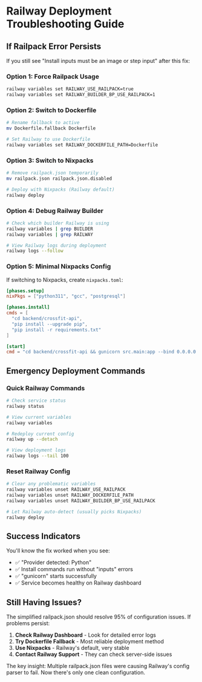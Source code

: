 # Railway Deployment Troubleshooting Guide

## If Railpack Error Persists

If you still see "Install inputs must be an image or step input" after this fix:

### Option 1: Force Railpack Usage
```bash
railway variables set RAILWAY_USE_RAILPACK=true
railway variables set RAILWAY_BUILDER_BP_USE_RAILPACK=1
```

### Option 2: Switch to Dockerfile
```bash
# Rename fallback to active
mv Dockerfile.fallback Dockerfile

# Set Railway to use Dockerfile
railway variables set RAILWAY_DOCKERFILE_PATH=Dockerfile
```

### Option 3: Switch to Nixpacks  
```bash
# Remove railpack.json temporarily
mv railpack.json railpack.json.disabled

# Deploy with Nixpacks (Railway default)
railway deploy
```

### Option 4: Debug Railway Builder
```bash
# Check which builder Railway is using
railway variables | grep BUILDER
railway variables | grep RAILWAY

# View Railway logs during deployment
railway logs --follow
```

### Option 5: Minimal Nixpacks Config
If switching to Nixpacks, create `nixpacks.toml`:
```toml
[phases.setup]
nixPkgs = ["python311", "gcc", "postgresql"]

[phases.install]
cmds = [
  "cd backend/crossfit-api",
  "pip install --upgrade pip", 
  "pip install -r requirements.txt"
]

[start]
cmd = "cd backend/crossfit-api && gunicorn src.main:app --bind 0.0.0.0:$PORT --workers 4"
```

## Emergency Deployment Commands

### Quick Railway Commands
```bash
# Check service status
railway status

# View current variables
railway variables

# Redeploy current config  
railway up --detach

# View deployment logs
railway logs --tail 100
```

### Reset Railway Config
```bash
# Clear any problematic variables
railway variables unset RAILWAY_USE_RAILPACK
railway variables unset RAILWAY_DOCKERFILE_PATH
railway variables unset RAILWAY_BUILDER_BP_USE_RAILPACK

# Let Railway auto-detect (usually picks Nixpacks)
railway deploy
```

## Success Indicators

You'll know the fix worked when you see:
- ✅ "Provider detected: Python"
- ✅ Install commands run without "inputs" errors
- ✅ "gunicorn" starts successfully
- ✅ Service becomes healthy on Railway dashboard

## Still Having Issues?

The simplified railpack.json should resolve 95% of configuration issues. If problems persist:

1. **Check Railway Dashboard** - Look for detailed error logs
2. **Try Dockerfile Fallback** - Most reliable deployment method  
3. **Use Nixpacks** - Railway's default, very stable
4. **Contact Railway Support** - They can check server-side issues

The key insight: Multiple railpack.json files were causing Railway's config parser to fail. Now there's only one clean configuration.